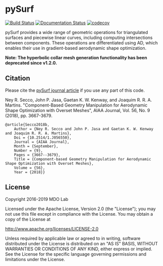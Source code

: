 pySurf
======
[![Build Status](https://dev.azure.com/mdolab/Private/_apis/build/status/mdolab.pysurf?repoName=mdolab%2Fpysurf&branchName=master)](https://dev.azure.com/mdolab/Private/_build/latest?definitionId=36&repoName=mdolab%2Fpysurf&branchName=master)
[![Documentation Status](https://readthedocs.com/projects/mdolab-pysurf/badge/?version=latest&token=067843d7a8abdc6f145c3207abe46d4d73bf44ad406656e48b06a15a4cfa37a7)](https://mdolab-pysurf.readthedocs-hosted.com/en/latest/?badge=latest)
[![codecov](https://codecov.io/gh/mdolab/pysurf/branch/master/graph/badge.svg?token=4WJA4N7CDQ)](https://codecov.io/gh/mdolab/pysurf)

pySurf provides a wide range of geometric operations for triangulated surfaces and piecewise linear curves, including computing intersections between components.
These operations are differentiated using AD, which enables their use in gradient-based aerodynamic shape optimization.

**Note: The hyperbolic collar mesh generation functionality has been deprecated since v1.2.0.**

Citation
--------

Please cite the [pySurf journal article](https://arc.aiaa.org/doi/abs/10.2514/1.J056550) if you use any part of this code.

Ney R. Secco, John P. Jasa, Gaetan K. W. Kenway, and Joaquim R. R. A. Martins.  "Component-Based Geometry Manipulation for Aerodynamic Shape Optimization with Overset Meshes", AIAA Journal, Vol. 56, No. 9 (2018), pp. 3667-3679.

```
@article{Secco2018b,
	Author = {Ney R. Secco and John P. Jasa and Gaetan K. W. Kenway and Joaquim R. R. A. Martins},
	Doi = {10.2514/1.J056550},
	Journal = {AIAA Journal},
	Month = {September},
	Number = {9},
	Pages = {3667--3679},
	Title = {Component-based Geometry Manipulation for Aerodynamic Shape Optimization with Overset Meshes},
	Volume = {56},
	Year = {2018}}
```

License
-------
Copyright 2016-2019 MDO Lab

Licensed under the Apache License, Version 2.0 (the "License");
you may not use this file except in compliance with the License.
You may obtain a copy of the License at

   http://www.apache.org/licenses/LICENSE-2.0

Unless required by applicable law or agreed to in writing, software
distributed under the License is distributed on an "AS IS" BASIS,
WITHOUT WARRANTIES OR CONDITIONS OF ANY KIND, either express or implied.
See the License for the specific language governing permissions and
limitations under the License.
